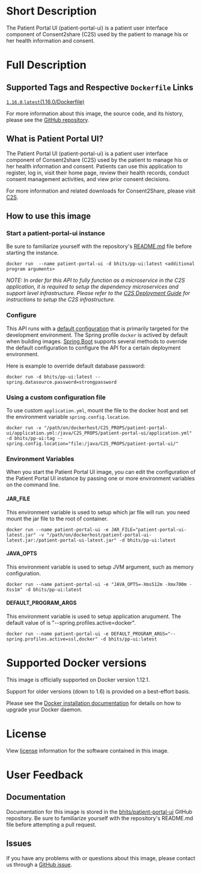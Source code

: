
# Short Description
The Patient Portal UI (patient-portal-ui) is a patient user interface component of Consent2share (C2S) used by the patient to manage his or her health information and consent.

# Full Description

## Supported Tags and Respective `Dockerfile` Links

[`1.16.0`](https://github.com/bhits/patient-portal-ui/blob/master/patient-portal-ui/src/main/docker/Dockerfile),[`latest`](https://github.com/bhits/patient-portal-ui/blob/master/patient-portal-ui/src/main/docker/Dockerfile)[(1.16.0/Dockerfile)](https://github.com/bhits/patient-portal-ui/blob/master/patient-portal-ui/src/main/docker/Dockerfile)

For more information about this image, the source code, and its history, please see the [GitHub repository](https://github.com/bhits/patient-portal-ui).

## What is Patient Portal UI?

The Patient Portal UI (patient-portal-ui) is a patient user interface component of Consent2share (C2S) used by the patient to manage his or her health information and consent. Patients can use this application to register, log in, visit their home page, review their health records, conduct consent management activities, and view prior consent decisions.

For more information and related downloads for Consent2Share, please visit [C2S](https://bhits.github.io/consent2share/).

## How to use this image


### Start a patient-portal-ui instance

Be sure to familiarize yourself with the repository's [README.md](https://github.com/bhits/patient-portal-ui) file before starting the instance.

`docker run  --name patient-portal-ui -d bhits/pp-ui:latest <additional program arguments>`

*NOTE: In order for this API to fully function as a microservice in the C2S application, it is required to setup the dependency microservices and support level infrastructure. Please refer to the [C2S Deployment Guide]() for instructions to setup the C2S infrastructure.*


### Configure

This API runs with a [default configuration](https://github.com/bhits/patient-portal-ui/blob/master/patient-portal-ui/src/main/resources/application.yml) that is primarily targeted for the development environment.  The Spring profile `docker` is actived by default when building images. [Spring Boot](https://projects.spring.io/spring-boot/) supports several methods to override the default configuration to configure the API for a certain deployment environment. 

Here is example to override default database password:

`docker run -d bhits/pp-ui:latest --spring.datasource.password=strongpassword`

### Using a custom configuration file

To use custom `application.yml`, mount the file to the docker host and set the environment variable `spring.config.location`.

`docker run -v "/path/on/dockerhost/C2S_PROPS/patient-portal-ui/application.yml:/java/C2S_PROPS/patient-portal-ui/application.yml" -d bhits/pp-ui:tag --spring.config.location="file:/java/C2S_PROPS/patient-portal-ui/"`

### Environment Variables

When you start the Patient Portal UI image, you can edit the configuration of the Patient Portal UI instance by passing one or more environment variables on the command line. 

#### JAR_FILE
This environment variable is used to setup which jar file will run. you need mount the jar file to the root of container.

`docker run --name patient-portal-ui -e JAR_FILE="patient-portal-ui-latest.jar" -v "/path/on/dockerhost/patient-portal-ui-latest.jar:/patient-portal-ui-latest.jar" -d bhits/pp-ui:latest`

#### JAVA_OPTS 
This environment variable is used to setup JVM argument, such as memory configuration.

`docker run --name patient-portal-ui -e "JAVA_OPTS=-Xms512m -Xmx700m -Xss1m" -d bhits/pp-ui:latest`

#### DEFAULT_PROGRAM_ARGS 
This environment variable is used to setup application arugument. The default value of is "--spring.profiles.active=docker".

`docker run --name patient-portal-ui -e DEFAULT_PROGRAM_ARGS="--spring.profiles.active=ssl,docker" -d bhits/pp-ui:latest`

# Supported Docker versions
This image is officially supported on Docker version 1.12.1.

Support for older versions (down to 1.6) is provided on a best-effort basis.

Please see the [Docker installation documentation](https://docs.docker.com/engine/installation/) for details on how to upgrade your Docker daemon.

# License
View [license]() information for the software contained in this image.

# User Feedback

## Documentation 
Documentation for this image is stored in the [bhits/patient-portal-ui](https://github.com/bhits/patient-portal-ui) GitHub repository. Be sure to familiarize yourself with the repository's README.md file before attempting a pull request.

## Issues

If you have any problems with or questions about this image, please contact us through a [GitHub issue](https://github.com/bhits/patient-portal-ui/issues).

